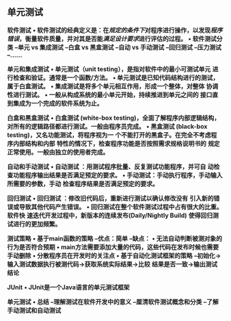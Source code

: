 ## 单元测试

**软件测试**
**• 软件测试的经典定义是：在*规定的条件下*对程序进行操作，以发现*程序错误*，衡量软件质量，并对其是否能*满足设计要求*进行评估的过程。**
**• 软件测试分类**
**–单元 vs 集成测试**
**–白盒 vs 黑盒测试**
**–自动 vs 手动测试**
**–回归测试**
**–压力测试**
**–......**



**单元和集成测试**
**• 单元测试（unit testing），是指对软件中的最小可测试单元**
**进行检查和验证。通常是一个函数/方法。**
**• 单元测试是已知代码结构进行的测试，属于白盒测试。**
**• 集成测试是将多个单元相互作用，形成一个整体，对整体**
**协调性进行测试。**
**• 一般从构成系统的最小单元开始，持续推进到单元之间的**
**接口直到集成为一个完成的软件系统为止。**



**白盒和黑盒测试**
**• 白盒测试 (white-box testing)，全面了解程序内部逻辑结构，**
**对所有的逻辑路径都进行测试。一般由程序员完成。**
**• 黑盒测试 (black-box testing)，又名功能测试，将程序视为一**
**个不能打开的黑盒子。在完全不考虑程序内部结构和内部**
**特性的情况下，检查程序功能是否按照需求规格说明书的**
**规定正常使用。一般由独立的使用者完成。**



**自动和手动测试**
**• 自动测试 ：用测试程序批量、反复测试功能程序，并可自**
**动检查功能程序输出结果是否满足预定的要求。**
**• 手动测试：手动执行程序，手动输入所需要的参数，手动**
**检查程序结果是否满足预定的要求。**



**回归测试**
**• 回归测试 ：修改旧代码后，重新进行测试以确认修改没有**
**引入新的错误或导致其他代码产生错误。**
**• 回归测试在整个软件测试过程中占有很大的比重。软件快**
**速迭代开发过程中，新版本的连续发布(Daily/Nightly Build)**
**使得回归测试进行的更加频繁。**



**测试策略**
**• 基于main函数的策略**
**–优点：简单**
**–缺点：**
**• 无法自动判断被测对象的行为是否符合预期**
**• main方法需要添加大量的代码，这些代码在发布时候也需要手动删除**
**• 分散程序员在开发时的关注点**
**• 基于自动化测试框架的策略**
**–初始化->输入测试数据执行被测代码->获取系统实际结果->比较**
**结果是否一致->输出测试结论**



**JUnit**
**• JUnit是一个Java语言的单元测试框架**



**单元测试**
**• 总结**
**–理解测试在软件开发中的意义**
**–厘清软件测试概念和分类**
**–了解手动测试和自动测试**